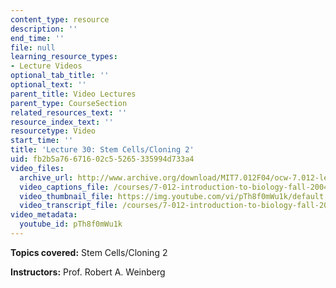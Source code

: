 ```yaml
---
content_type: resource
description: ''
end_time: ''
file: null
learning_resource_types:
- Lecture Videos
optional_tab_title: ''
optional_text: ''
parent_title: Video Lectures
parent_type: CourseSection
related_resources_text: ''
resource_index_text: ''
resourcetype: Video
start_time: ''
title: 'Lecture 30: Stem Cells/Cloning 2'
uid: fb2b5a76-6716-02c5-5265-335994d733a4
video_files:
  archive_url: http://www.archive.org/download/MIT7.012F04/ocw-7.012-lec30-24nov2004-220k.mp4
  video_captions_file: /courses/7-012-introduction-to-biology-fall-2004/8ff72080774953189bd815e27851b599_pTh8f0mWu1k.vtt
  video_thumbnail_file: https://img.youtube.com/vi/pTh8f0mWu1k/default.jpg
  video_transcript_file: /courses/7-012-introduction-to-biology-fall-2004/2a9dfda09c09b30214d53323db15eba1_pTh8f0mWu1k.pdf
video_metadata:
  youtube_id: pTh8f0mWu1k
---
```


**Topics covered:** Stem Cells/Cloning 2

**Instructors:** Prof. Robert A. Weinberg